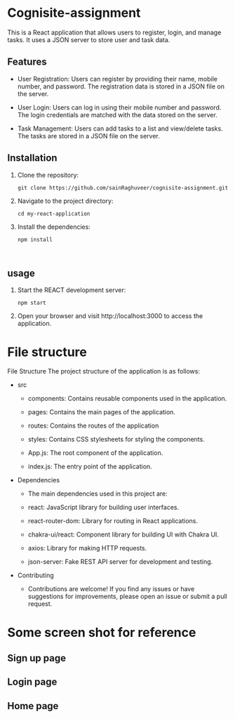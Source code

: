 # Cognisite-assignment

This is a React application that allows users to register, login, and manage tasks. It uses a JSON server to store user and task data.

## Features

- User Registration: Users can register by providing their name, mobile number, and password. The registration data is stored in a JSON file on the server.

- User Login: Users can log in using their mobile number and password. The login credentials are matched with the data stored on the server.

- Task Management: Users can add tasks to a list and view/delete tasks. The tasks are stored in a JSON file on the server.

## Installation

1. Clone the repository:

   ```shell
   git clone https://github.com/sainRaghuveer/cognisite-assignment.git

2. Navigate to the project directory:
   ```shell
   cd my-react-application

3. Install the dependencies:
   ```shell
   npm install

 
## usage
1. Start the REACT development server:
   ```shell 
   npm start

2. Open your browser and visit http://localhost:3000 to access the application.


# File structure

File Structure
The project structure of the application is as follows:

- src
  - components: Contains reusable components used in the application.

  - pages: Contains the main pages of the application.

  - routes: Contains the routes of the application

  - styles: Contains CSS stylesheets for styling the components.

  - App.js: The root component of the application.

  - index.js: The entry point of the application.

- Dependencies
  - The main dependencies used in this project are:

  -  react: JavaScript library for building user interfaces.

  -  react-router-dom: Library for routing in React applications.

  -  chakra-ui/react: Component library for building UI with Chakra UI.

  -  axios: Library for making HTTP requests.

  -  json-server: Fake REST API server for development and testing.

- Contributing
  -  Contributions are welcome! If you find any issues or have suggestions for improvements, please open an issue or submit a pull request.



 # Some screen shot for reference 

## Sign up page

## Login page


## Home page


